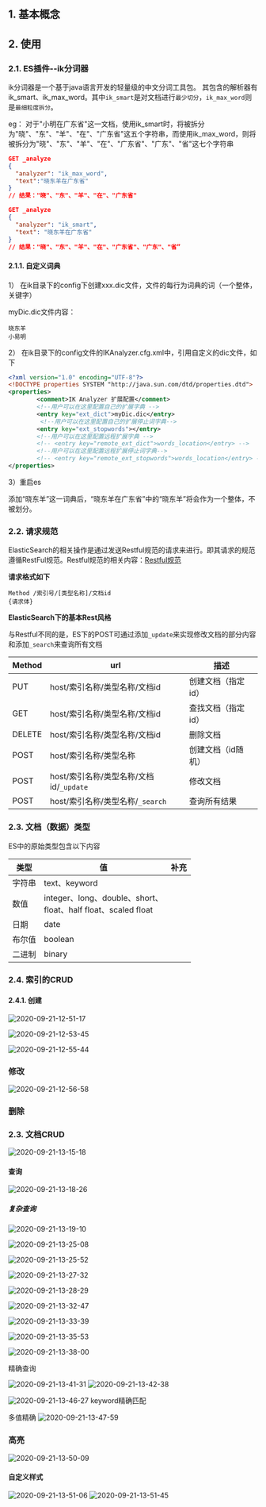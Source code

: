 #

## 1. 基本概念

## 2. 使用

### 2.1. ES插件--ik分词器

ik分词器是一个基于java语言开发的轻量级的中文分词工具包。
其包含的解析器有ik_smart、ik_max_word。其中`ik_smart`是对文档进行`最少切分`，`ik_max_word`则是`最细粒度拆分`。

eg：
对于"小明在广东省"这一文档，使用ik_smart时，将被拆分为"晓"、"东"、"羊"、"在"、"广东省"这五个字符串，而使用ik_max_word，则将被拆分为"晓"、"东"、"羊"、"在"、"广东省"、"广东"、"省"这七个字符串

```json
GET _analyze
{
  "analyzer": "ik_max_word",
  "text":"晓东羊在广东省"
}
// 结果："晓"、"东"、"羊"、"在"、"广东省"

GET _analyze
{
  "analyzer": "ik_smart",
  "text": "晓东羊在广东省"
}
// 结果："晓"、"东"、"羊"、"在"、"广东省"、"广东"、"省”
```

#### 2.1.1. 自定义词典

1） 在ik目录下的config下创建xxx.dic文件，文件的每行为词典的词（一个整体，关键字）

myDic.dic文件内容：

```dic
晓东羊
小易明
```

2） 在ik目录下的config文件的IKAnalyzer.cfg.xml中，引用自定义的dic文件，如下

```xml
<?xml version="1.0" encoding="UTF-8"?>
<!DOCTYPE properties SYSTEM "http://java.sun.com/dtd/properties.dtd">
<properties>
        <comment>IK Analyzer 扩展配置</comment>
        <!--用户可以在这里配置自己的扩展字典 -->
        <entry key="ext_dict">myDic.dic</entry>
         <!--用户可以在这里配置自己的扩展停止词字典-->
        <entry key="ext_stopwords"></entry>
        <!--用户可以在这里配置远程扩展字典 -->
        <!-- <entry key="remote_ext_dict">words_location</entry> -->
        <!--用户可以在这里配置远程扩展停止词字典-->
        <!-- <entry key="remote_ext_stopwords">words_location</entry> -->
</properties>

```

3）重启es

添加“晓东羊”这一词典后，“晓东羊在广东省”中的“晓东羊”将会作为一个整体，不被划分。

### 2.2. 请求规范

ElasticSearch的相关操作是通过发送Restful规范的请求来进行。即其请求的规范遵循RestFul规范。Restful规范的相关内容：[Restful规范](/Java/Restful.md)

<b>请求格式如下</b>

```restful
Method /索引号/[类型名称]/文档id
{请求体}
```

<b>ElasticSearch下的基本Rest风格</b>

与Restful不同的是，ES下的POST可通过添加`_update`来实现修改文档的部分内容和添加`_search`来查询所有文档

|Method|url|描述|
|-|-|-|
|PUT|host/索引名称/类型名称/文档id|创建文档（指定id）|
|GET|host/索引名称/类型名称/文档id|查找文档（指定id）|
|DELETE|host/索引名称/类型名称/文档id|删除文档|
|POST|host/索引名称/类型名称|创建文档（id随机）|
|POST|host/索引名称/类型名称/文档id/`_update`|修改文档|
|POST|host/索引名称/类型名称/`_search`|查询所有结果|

### 2.3. 文档（数据）类型

ES中的原始类型包含以下内容

|类型|值|补充|
|-|-|-|
|字符串|text、keyword||
|数值|integer、long、double、short、<br/> float、half float、scaled float|
|日期|date||
|布尔值|boolean||
|二进制|binary|

### 2.4. 索引的CRUD

#### 2.4.1. 创建

![2020-09-21-12-51-17](https://jianxi-md-pics.oss-cn-beijing.aliyuncs.com/note-md-imgs%2FelaticSearch%2F2020-09-21-12-51-17.png)

![2020-09-21-12-53-45](https://jianxi-md-pics.oss-cn-beijing.aliyuncs.com/note-md-imgs%2FelaticSearch%2F2020-09-21-12-53-45.png)

![2020-09-21-12-55-44](https://jianxi-md-pics.oss-cn-beijing.aliyuncs.com/note-md-imgs%2FelaticSearch%2F2020-09-21-12-55-44.png)

### 修改

![2020-09-21-12-56-58](https://jianxi-md-pics.oss-cn-beijing.aliyuncs.com/note-md-imgs%2FelaticSearch%2F2020-09-21-12-56-58.png)

### 删除

### 2.3. 文档CRUD

![2020-09-21-13-15-18](https://jianxi-md-pics.oss-cn-beijing.aliyuncs.com/note-md-imgs%2FelaticSearch%2F2020-09-21-13-15-18.png)

#### 查询

![2020-09-21-13-18-26](https://jianxi-md-pics.oss-cn-beijing.aliyuncs.com/note-md-imgs%2FelaticSearch%2F2020-09-21-13-18-26.png)

##### 复杂查询

![2020-09-21-13-19-10](https://jianxi-md-pics.oss-cn-beijing.aliyuncs.com/note-md-imgs%2FelaticSearch%2F2020-09-21-13-19-10.png)

![2020-09-21-13-25-08](https://jianxi-md-pics.oss-cn-beijing.aliyuncs.com/note-md-imgs%2FelaticSearch%2F2020-09-21-13-25-08.png)

![2020-09-21-13-25-52](https://jianxi-md-pics.oss-cn-beijing.aliyuncs.com/note-md-imgs%2FelaticSearch%2F2020-09-21-13-25-52.png)

![2020-09-21-13-27-32](https://jianxi-md-pics.oss-cn-beijing.aliyuncs.com/note-md-imgs%2FelaticSearch%2F2020-09-21-13-27-32.png)

![2020-09-21-13-28-29](https://jianxi-md-pics.oss-cn-beijing.aliyuncs.com/note-md-imgs%2FelaticSearch%2F2020-09-21-13-28-29.png)

![2020-09-21-13-32-47](https://jianxi-md-pics.oss-cn-beijing.aliyuncs.com/note-md-imgs%2FelaticSearch%2F2020-09-21-13-32-47.png)

![2020-09-21-13-33-39](https://jianxi-md-pics.oss-cn-beijing.aliyuncs.com/note-md-imgs%2FelaticSearch%2F2020-09-21-13-33-39.png)

![2020-09-21-13-35-53](https://jianxi-md-pics.oss-cn-beijing.aliyuncs.com/note-md-imgs%2FelaticSearch%2F2020-09-21-13-35-53.png)

![2020-09-21-13-38-00](https://jianxi-md-pics.oss-cn-beijing.aliyuncs.com/note-md-imgs%2FelaticSearch%2F2020-09-21-13-38-00.png)

精确查询

![2020-09-21-13-41-31](https://jianxi-md-pics.oss-cn-beijing.aliyuncs.com/note-md-imgs%2FelaticSearch%2F2020-09-21-13-41-31.png)
![2020-09-21-13-42-38](https://jianxi-md-pics.oss-cn-beijing.aliyuncs.com/note-md-imgs%2FelaticSearch%2F2020-09-21-13-42-38.png)

![2020-09-21-13-46-27](https://jianxi-md-pics.oss-cn-beijing.aliyuncs.com/note-md-imgs%2FelaticSearch%2F2020-09-21-13-46-27.png)
keyword精确匹配

多值精确
![2020-09-21-13-47-59](https://jianxi-md-pics.oss-cn-beijing.aliyuncs.com/note-md-imgs%2FelaticSearch%2F2020-09-21-13-47-59.png)

### 高亮

![2020-09-21-13-50-09](https://jianxi-md-pics.oss-cn-beijing.aliyuncs.com/note-md-imgs%2FelaticSearch%2F2020-09-21-13-50-09.png)

#### 自定义样式

![2020-09-21-13-51-06](https://jianxi-md-pics.oss-cn-beijing.aliyuncs.com/note-md-imgs%2FelaticSearch%2F2020-09-21-13-51-06.png)
![2020-09-21-13-51-45](https://jianxi-md-pics.oss-cn-beijing.aliyuncs.com/note-md-imgs%2FelaticSearch%2F2020-09-21-13-51-45.png)